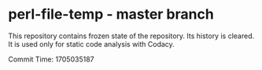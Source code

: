 # perl-file-temp - master branch

This repository contains frozen state of the repository.
Its history is cleared. It is used only for static code
analysis with Codacy.

Commit Time: 1705035187